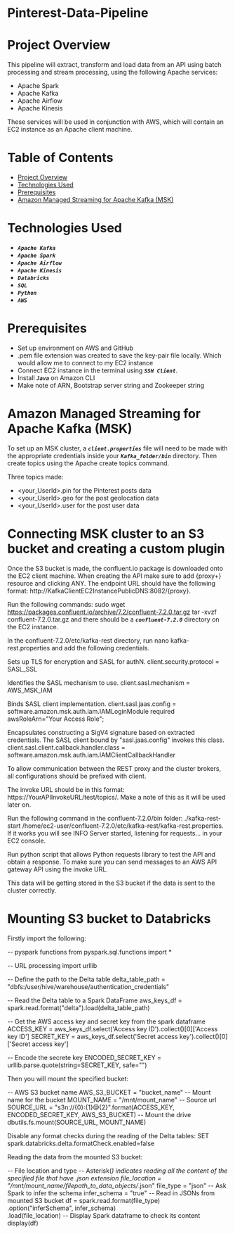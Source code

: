 # Pinterest-Data-Pipeline

# Project Overview

This pipeline will extract, transform and load data from an API using batch processing and stream processing, using the following Apache services:
- Apache Spark
- Apache Kafka
- Apache Airflow
- Apache Kinesis

These services will be used in conjunction with AWS, which will contain an EC2 instance as an Apache client machine.

# Table of Contents
- [Project Overview](#project-overview)
- [Technologies Used](#technologies-used)
- [Prerequisites](#prerequisites)
- [Amazon Managed Streaming for Apache Kafka (MSK)](#amazon-managed-streaming-for-apache-kafka-(MSK))

# Technologies Used

- ***`Apache Kafka`*** 
- ***`Apache Spark`***    
- ***`Apache Airflow`***   
- ***`Apache Kinesis`***
- ***`Databricks`***
- ***`SQL`***
- ***`Python`***
- ***`AWS`***

# Prerequisites

- Set up environment on AWS and GitHub
- .pem file extension was created to save the key-pair file locally. Which would allow me to connect to my EC2 instance
- Connect EC2 instance in the terminal using ***`SSH Client`***.
- Install ***`Java`*** on Amazon CLI
- Make note of ARN, Bootstrap server string and Zookeeper string

# Amazon Managed Streaming for Apache Kafka (MSK)

To set up an MSK cluster, a ***`client.properties`*** file will need to be made with the appropriate credentials inside your ***`Kafka_folder/bin`*** directory.
Then create topics using the Apache create topics command.

Three topics made:
- <your_UserId>.pin for the Pinterest posts data
- <your_UserId>.geo for the post geolocation data
- <your_UserId>.user for the post user data

# Connecting MSK cluster to an S3 bucket and creating a custom plugin

Once the S3 bucket is made, the confluent.io package is downloaded onto the EC2 client machine.
When creating the API make sure to add {proxy+} resource and clicking ANY. The endpoint URL should have the following format: http://KafkaClientEC2InstancePublicDNS:8082/{proxy}.

Run the following commands: sudo wget https://packages.confluent.io/archive/7.2/confluent-7.2.0.tar.gz
tar -xvzf confluent-7.2.0.tar.gz and there should be a ***`confluent-7.2.0`*** directory on the EC2 instance.

In the confluent-7.2.0/etc/kafka-rest directory, run nano kafka-rest.properties and add the following credentials.

Sets up TLS for encryption and SASL for authN.
client.security.protocol = SASL_SSL

Identifies the SASL mechanism to use.
client.sasl.mechanism = AWS_MSK_IAM

Binds SASL client implementation.
client.sasl.jaas.config = software.amazon.msk.auth.iam.IAMLoginModule required awsRoleArn="Your Access Role";

Encapsulates constructing a SigV4 signature based on extracted credentials.
The SASL client bound by "sasl.jaas.config" invokes this class.
client.sasl.client.callback.handler.class = software.amazon.msk.auth.iam.IAMClientCallbackHandler

To allow communication between the REST proxy and the cluster brokers, all configurations should be prefixed with client.

The invoke URL should be in this format: https://YourAPIInvokeURL/test/topics/<AllYourTopics>. Make a note of this as it will be used later on.

Run the following command in the confluent-7.2.0/bin folder: ./kafka-rest-start /home/ec2-user/confluent-7.2.0/etc/kafka-rest/kafka-rest.properties. If it works you will see INFO Server started, listening for requests... in your EC2 console.

Run python script that allows Python requests library to test the API and obtain a response. To make sure you can send messages to an AWS API gateway API using the invoke URL. 

This data will be getting stored in the S3 bucket if the data is sent to the cluster correctly.

# Mounting S3 bucket to Databricks

Firstly import the following:

-- pyspark functions
from pyspark.sql.functions import *

-- URL processing
import urllib

-- Define the path to the Delta table
delta_table_path = "dbfs:/user/hive/warehouse/authentication_credentials"

-- Read the Delta table to a Spark DataFrame
aws_keys_df = spark.read.format("delta").load(delta_table_path)

-- Get the AWS access key and secret key from the spark dataframe
ACCESS_KEY = aws_keys_df.select('Access key ID').collect()[0]['Access key ID']
SECRET_KEY = aws_keys_df.select('Secret access key').collect()[0]['Secret access key']

-- Encode the secrete key
ENCODED_SECRET_KEY = urllib.parse.quote(string=SECRET_KEY, safe="")

Then you will mount the specified bucket:

-- AWS S3 bucket name
AWS_S3_BUCKET = "bucket_name"
-- Mount name for the bucket
MOUNT_NAME = "/mnt/mount_name"
-- Source url
SOURCE_URL = "s3n://{0}:{1}@{2}".format(ACCESS_KEY, ENCODED_SECRET_KEY, AWS_S3_BUCKET)
-- Mount the drive
dbutils.fs.mount(SOURCE_URL, MOUNT_NAME)

Disable any format checks during the reading of the Delta tables:
SET spark.databricks.delta.formatCheck.enabled=false

Reading the data from the mounted S3 bucket:

-- File location and type
-- Asterisk(*) indicates reading all the content of the specified file that have .json extension
file_location = "/mnt/mount_name/filepath_to_data_objects/*.json" 
file_type = "json"
-- Ask Spark to infer the schema
infer_schema = "true"
-- Read in JSONs from mounted S3 bucket
df = spark.read.format(file_type) \
.option("inferSchema", infer_schema) \
.load(file_location)
-- Display Spark dataframe to check its content
display(df)

